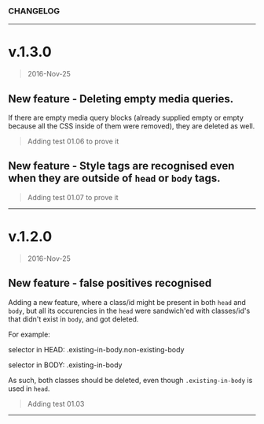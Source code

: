 ### CHANGELOG

---

# v.1.3.0

> 2016-Nov-25

## New feature - Deleting empty media queries.

If there are empty media query blocks (already supplied empty or empty because all the CSS inside of them were removed), they are deleted as well.

> Adding test 01.06 to prove it

## New feature - Style tags are recognised even when they are outside of `head` or `body` tags.

> Adding test 01.07 to prove it

---

# v.1.2.0

> 2016-Nov-25

## New feature - false positives recognised

Adding a new feature, where a class/id might be present in both `head` and `body`, but all its occurencies in the `head` were sandwich'ed with classes/id's that didn't exist in `body`, and got deleted.

For example:

selector in HEAD:
.existing-in-body.non-existing-body

selector in BODY:
.existing-in-body

As such, both classes should be deleted, even though `.existing-in-body` is used in `head`.

> Adding test 01.03

---
